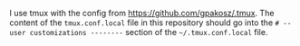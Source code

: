 I use tmux with the config from https://github.com/gpakosz/.tmux.
The content of the `tmux.conf.local` file in this repository should go into the `# -- user customizations --------` section of the `~/.tmux.conf.local` file.
